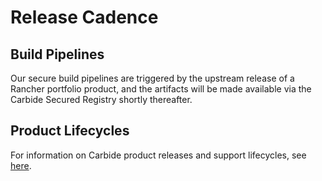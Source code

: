 # Release Cadence

## Build Pipelines

Our secure build pipelines are triggered by the upstream release of a Rancher portfolio product, and the artifacts will be made available via the Carbide Secured Registry shortly thereafter. 

## Product Lifecycles

For information on Carbide product releases and support lifecycles, see [here](https://ranchergovernment.com/product-lifecycle-dates).